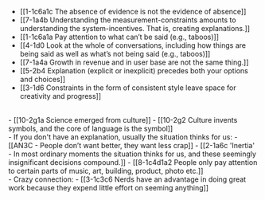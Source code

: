 - [[1-1c6a1c The absence of evidence is not the evidence of absence]]
- [[7-1a4b Understanding the measurement-constraints amounts to understanding the system-incentives. That is, creating explanations.]]
- [[1-1c6a1a Pay attention to what can’t be said (e.g., taboos)]]
- [[4-1d0 Look at the whole of conversations, including how things are being said as well as what’s not being said (e.g., taboos)]]
- [[7-1a4a Growth in revenue and in user base are not the same thing.]]
- [[5-2b4 Explanation (explicit or inexplicit) precedes both your options and choices]]
- [[3-1d6 Constraints in the form of consistent style leave space for creativity and progress]]
<br>
- [[10-2g1a Science emerged from culture]]
- [[10-2g2 Culture invents symbols, and the core of language is the symbol]]
<br>
- If you don't have an explanation, usually the situation thinks for us:
- [[AN3C - People don’t want better, they want less crap]]
- [[2-1a6c 'Inertia' - In most ordinary moments the situation thinks for us, and these seemingly insignificant decisions compound.]]
- [[8-1c4d1a2 People only pay attention to certain parts of music, art, building, product, photo etc.]]
<br>
- Crazy connection:
- [[3-1c3c6 Nerds have an advantage in doing great work because they expend little effort on seeming anything]]
